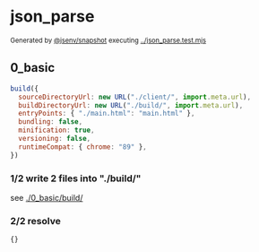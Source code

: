 # json_parse

<sub>
  Generated by <a href="https://github.com/jsenv/core/tree/main/packages/independent/snapshot">@jsenv/snapshot</a> executing <a href="../json_parse.test.mjs">../json_parse.test.mjs</a>
</sub>

## 0_basic

```js
build({
  sourceDirectoryUrl: new URL("./client/", import.meta.url),
  buildDirectoryUrl: new URL("./build/", import.meta.url),
  entryPoints: { "./main.html": "main.html" },
  bundling: false,
  minification: true,
  versioning: false,
  runtimeCompat: { chrome: "89" },
})
```

### 1/2 write 2 files into "./build/"

see [./0_basic/build/](./0_basic/build/)

### 2/2 resolve

```js
{}
```